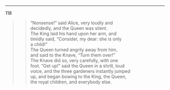 ---
118 

>>“Nonsense!” said Alice, very loudly and  
decidedly, and the Queen was silent.  
>>The King laid his hand upon her arm, and  
timidly said, “Consider, my dear: she is only  
a child!”  
The Queen turned angrily away from him,  
and said to the Knave, “Turn them over!”  
The Knave did so, very carefully, with one  
foot.
“Get up!” said the Queen in a shrill, loud  
voice, and the three gardeners instantly jumped  
up, and began bowing to the King, the Queen,  
the royal children, and everybody else.
